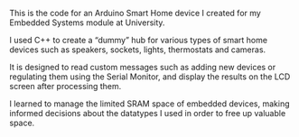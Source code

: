 This is the code for an Arduino Smart Home device I created for my Embedded Systems module at University.

I used C++ to create a “dummy” hub for various types of smart home devices such as speakers, sockets, lights, thermostats and cameras. 

It is designed to read custom messages such as adding new devices or regulating them using the Serial Monitor, and display the results on the LCD screen after processing them.

I learned to manage the limited SRAM space of embedded devices, making informed decisions about the datatypes I used in order to free up valuable space.
